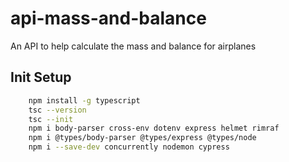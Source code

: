 # api-mass-and-balance
An API to help calculate the mass and balance for airplanes

## Init Setup
```sh
    npm install -g typescript
    tsc --version
    tsc --init
    npm i body-parser cross-env dotenv express helmet rimraf
    npm i @types/body-parser @types/express @types/node
    npm i --save-dev concurrently nodemon cypress
```
